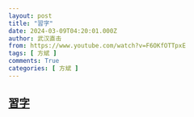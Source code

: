 ```yaml
---
layout: post
title: "習字"
date: 2024-03-09T04:20:01.000Z
author: 武汉直击
from: https://www.youtube.com/watch?v=F6OKfOTTpxE
tags: [ 方斌 ]
comments: True
categories: [ 方斌 ]
---
```

<!--1709958001000-->
[習字](https://www.youtube.com/watch?v=F6OKfOTTpxE)
------

<div>

</div>
